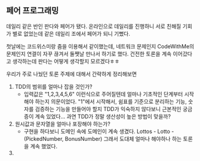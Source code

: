 ## 페어 프로그래밍

데일리 같은 반인 판다와 페어가 됐다. 온라인으로 데일리를 진행하니 서로 친해질 기회가 별로 없었는데 같은 데일리 조에서 페어가 되니 기뻤다.

첫날에는 코드위스미랑 줌을 이용해서 같이했는데, 네트워크 문제인지 CodeWithMe의 문제인지 연결이 자꾸 끊겨서 둘쨋날 만나서 하기로 했다. 건전한 토론을 계속 이어갔다고 생각하는데 판다는 어떻게 생각할지 모르겠다ㅎㅎ

우리가 주로 나눴던 토론 주제에 대해서 간략하게 정리해보면

1. TDD의 범위를 얼마나 잡을 것인가?
   - 입력값은 "1,2,3,4,5,6" 이런식으로 주어질텐데 얼마나 기초적인 단계부터 시작해야 하는지 의문이었다. "1"에서 시작해서, 쉼표를 기준으로 분리하는 기능, 숫자를 검증하는 기능을 만들어야 할지 TDD가 익숙하지 않다보니 근본적인 궁금증이 계속 있었다... 과연 TDD가 정말 생산성이 높은 방법이 맞을까?
2. 원시값과 문자열을 얼마나 포장해야 하는가?
   - 구현을 하다보니 도메인 속에 도메인이 계속 생겼다. Lottos - Lotto - (PickedNumber, BonusNumber) 그래서 도대체 얼마나 해야하나 하는 토론을 계속 했었다.
3. 